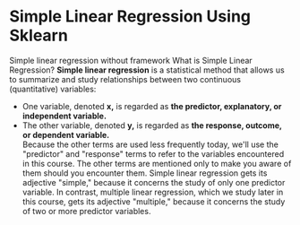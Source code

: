 # Simple Linear Regression Using Sklearn
Simple linear regression without framework
What is Simple Linear Regression?
**Simple linear regression** is a statistical method that allows us to summarize and study relationships between two continuous (quantitative) variables:
  * One variable, denoted **x,** is regarded as **the predictor, explanatory, or independent variable.** 
  * The other variable, denoted **y,** is regarded as **the response, outcome, or dependent variable.** <br>
Because the other terms are used less frequently today, we'll use the "predictor" and "response" terms to refer to the variables encountered in this course. The other terms are mentioned only to make you aware of them should you encounter them. Simple linear regression gets its adjective "simple," because it concerns the study of only one predictor variable. In contrast, multiple linear regression, which we study later in this course, gets its adjective "multiple," because it concerns the study of two or more predictor variables.
